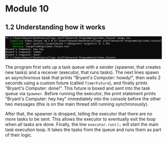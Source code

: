 # Module 10
## 1.2 Understanding how it works
![1.2 Understanding how it works](1-2.png)

The program first sets up a task queue with a sender (spawner, that creates new tasks) and a receiver (executor, that runs tasks). The next lines spawn an asynchronous task that prints "Bryant's Computer: howdy!", then waits 2 seconds using a custom future (called `TimerFuture`), and finally prints "Bryant's Computer: done!". This future is boxed and sent into the task queue via `Spawner`. Before running the executor, the print statement prints "Bryant's Computer: hey hey" immediately into the console before the other two messages (this is on the main thread still running synchronously).

After that, the spawner is dropped, telling the executor that there are no more tasks to be sent. This allows the executor to eventually exit the loop when all tasks are done. Finally, the line `executor.run();` will start the main task execution loop. It takes the tasks from the queue and runs them as part of their logic.
